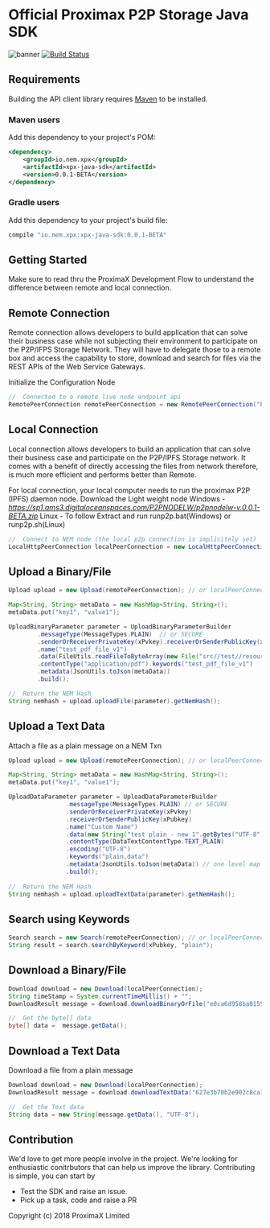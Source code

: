 # Official Proximax P2P Storage Java SDK
![banner](https://proximax.io/wp-content/uploads/2018/03/ProximaX-logotype.png)
[![Build Status](https://travis-ci.com/proximax-storage/xpx-java-sdk.svg?token=eGkpLEqVyC41fTyC53bq&branch=master)](https://travis-ci.com/proximax-storage/xpx-java-sdk)

## Requirements
Building the API client library requires [Maven](https://maven.apache.org/) to be installed.

### Maven users
Add this dependency to your project's POM:

```xml
<dependency>
    <groupId>io.nem.xpx</groupId>
    <artifactId>xpx-java-sdk</artifactId>
    <version>0.0.1-BETA</version>
</dependency>
```

### Gradle users
Add this dependency to your project's build file:

```groovy
compile "io.nem.xpx:xpx-java-sdk:0.0.1-BETA"
```

## Getting Started
Make sure to read thru the ProximaX Development Flow to understand the difference between remote and local connection.

## Remote Connection
Remote connection allows developers to build application that can solve their business case while not subjecting their environment to participate on the P2P/IFPS Storage Network. They will have to delegate those to a remote box and access the capability to store, download and search for files via the REST APIs of the Web Service Gateways.

Initialize the Configuration Node 

```java
//	Connected to a remote live node endpoint api
RemotePeerConnection remotePeerConnection = new RemotePeerConnection("http://demo-gateway.proximax.io");
```

## Local Connection
Local connection allows developers to build an application that can solve their business case and participate on the P2P/IPFS Storage network. It comes with a benefit of directly accessing the files from network therefore, is much more efficient and performs better than Remote.

For local connection, your local computer needs to run the proximax P2P (IPFS) daemon node.
Download the Light weight node
Windows - *https://sp1.ams3.digitaloceanspaces.com/P2PNODELW/p2pnodelw-v.0.0.1-BETA.zip*
Linux - To follow
Extract and run runp2p.bat(Windows) or runp2p.sh(Linux)
```java
//	Connect to NEM node (the local p2p connection is implicitely set)
LocalHttpPeerConnection localPeerConnection = new LocalHttpPeerConnection(new NodeEndpoint("http", "104.128.226.60", 7890));
```
## Upload a Binary/File 
```java
Upload upload = new Upload(remotePeerConnection); // or localPeerConnection

Map<String, String> metaData = new HashMap<String, String>();
metaData.put("key1", "value1");

UploadBinaryParameter parameter = UploadBinaryParameterBuilder
        .messageType(MessageTypes.PLAIN)  // or SECURE
		.senderOrReceiverPrivateKey(xPvkey).receiverOrSenderPublicKey(xPubkey)
		.name("test_pdf_file_v1")
		.data(FileUtils.readFileToByteArray(new File("src//test//resources//test_pdf_file_v1.pdf")))
		.contentType("application/pdf").keywords("test_pdf_file_v1")
		.metadata(JsonUtils.toJson(metaData))
		.build();

//  Return the NEM Hash
String nemhash = upload.uploadFile(parameter).getNemHash();
```
## Upload a Text Data
Attach a file as a plain message on a NEM Txn
```java
Upload upload = new Upload(remotePeerConnection); // or localPeerConnection

Map<String, String> metaData = new HashMap<String, String>();
metaData.put("key1", "value1");

UploadDataParameter parameter = UploadDataParameterBuilder
				.messageType(MessageTypes.PLAIN) // or SECURE
				.senderOrReceiverPrivateKey(xPvkey)
				.receiverOrSenderPublicKey(xPubkey)
				.name("Custom Name")
				.data(new String("test plain - new 1".getBytes("UTF-8")))
				.contentType(DataTextContentType.TEXT_PLAIN)
				.encoding("UTF-8")
				.keywords("plain,data")
				.metadata(JsonUtils.toJson(metaData)) // one level map to json
				.build();
				
//  Return the NEM Hash
String nemhash = upload.uploadTextData(parameter).getNemHash();

```

## Search using Keywords
```java
Search search = new Search(remotePeerConnection); // or localPeerConnection
String result = search.searchByKeyword(xPubkey, "plain");
```		

## Download a Binary/File
```java
Download download = new Download(localPeerConnection);
String timeStamp = System.currentTimeMillis() + "";
DownloadResult message = download.downloadBinaryOrFile("e0ca6d958ba01592ddeaa40e9d810a4314707f6673c2271e5d0eeb018a4be997");

//  Get the byte[] data
byte[] data =  message.getData();
```

## Download a Text Data
Download a file from a plain message
```java
Download download = new Download(localPeerConnection);
DownloadResult message = download.downloadTextData("627e3b70b2e902c8ca33447216535c5f0cc90da408a3db9b5b7ded95873bb47c");

//  Get the Text data
String data = new String(message.getData(), "UTF-8");
```

## Contribution
We'd love to get more people involve in the project. We're looking for enthusiastic conitrbutors that can help us improve the library. Contributing is simple, you can start by 
+ Test the SDK and raise an issue.
+ Pick up a task, code and raise a PR

Copyright (c) 2018 ProximaX Limited

